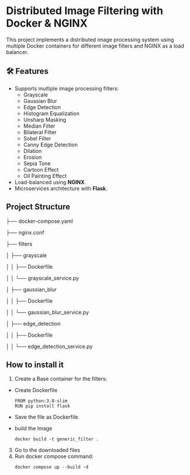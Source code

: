 # Distributed Image Filtering with Docker & NGINX

This project implements a distributed image processing system using multiple Docker containers for different image filters and NGINX as a load balancer.

## 🛠 Features
- Supports multiple image processing filters:
  - Grayscale
  - Gaussian Blur
  - Edge Detection
  - Histogram Equalization
  - Unsharp Masking
  - Median Filter
  - Bilateral Filter
  - Sobel Filter
  - Canny Edge Detection
  - Dilation
  - Erosion
  - Sepia Tone
  - Cartoon Effect
  - Oil Painting Effect
- Load-balanced using **NGINX**.
- Microservices architecture with **Flask**.


## Project Structure

├── docker-compose.yaml

├── nginx.conf

├── filters

│   ├── grayscale

│   │   ├── Dockerfile

│   │   └── grayscale_service.py

│   ├── gaussian_blur

│   │   ├── Dockerfile

│   │   └── gaussian_blur_service.py

│   ├── edge_detection

│   │   ├── Dockerfile

│   │   └── edge_detection_service.py




## How to install it
1. Create a Base container for the filters:
  - Create Dockerfile
    ```
    FROM python:3.8-slim
    RUN pip install flask
    ```
  - Save the file as Dockerfile.
  
  - build the Image 
  
    ```
    docker build -t generic_filter .
    ```

3. Go to the downloaded files
4. Run docker compose command:
   ```
   docker compose up --build -d
   ```
